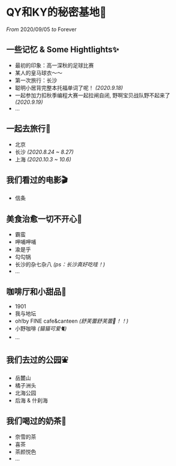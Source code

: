 # QY和KY的秘密基地🧡
_From_ 2020/09/05 _to_ Forever

## 一些记忆 & Some Hightlights✨
- 最初的印象：高一深秋的足球比赛
- 某人的皇马球衣～～
- 第一次旅行：长沙
- 聪明小居背完整本托福单词了呢！ _(2020.9.18)_
- 一起参加力扣秋季编程大赛一起拉闸自闭, 野啊宝贝战队野不起来了 _(2020.9.19)_
- ...

## 一起去旅行🧳
- 北京
- 长沙 _(2020.8.24 ~ 8.27)_
- 上海 _(2020.10.3 ~ 10.6)_

## 我们看过的电影🎬
- 信条

## 美食治愈一切不开心🍜
- 霸蛮
- 呷哺呷哺
- 渝是乎
- 勾勾锅
- 长沙的杂七杂八 _(ps：长沙真好吃哇！)_
- ...

## 咖啡厅和小甜品🍰
- 1901
- 我与地坛
- oh!by FINE cafe&canteen _(舒芙蕾舒芙蕾🍮！！)_
- 小野咖啡 _(猫猫可爱🐈)_
- ...

## 我们去过的公园⛲️
- 岳麓山
- 橘子洲头
- 北海公园
- 后海 & 什刹海

## 我们喝过的奶茶🥛
- 奈雪的茶
- 喜茶
- 茶颜悦色
- ...
